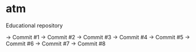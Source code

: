 # atm
Educational repository

-> Commit #1
-> Commit #2
-> Commit #3
-> Commit #4
-> Commit #5
-> Commit #6
-> Commit #7
-> Commit #8

